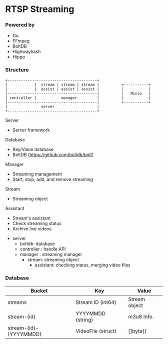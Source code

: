 # RTSP Streaming

### Powered by 

* Go
* FFmpeg
* BoltDB
* Highwayhash
* Hippo


### Structure

```
+----------------------------------------+  
|            |  stream | stream | stream |          +-----------+
|            |  assist | assist | assist |          |           |
|----------------------------------------|          |   Minio   |
| controller |           manager         |          |           |
|----------------------------------------|          +-----------+
|               server                   |   
+----------------------------------------+
```

Server

- Server framework

Database

- Key/Value database
- BoltDB (https://github.com/boltdb/bolt)

Manager

- Streaming management
- Start, stop, add, and remove streaming

Stream

- Streaming object

Assistant

- Stream's assistant
- Check streaming status
- Archive live videos

* server
    - boltdb: database
    - controller : handle API
    - manager : streaming manager
        - stream: streaming object
            -  assistant: checking status, merging video files


### Database

|Bucket|Key|Value|
|---|---|---|
|streams|Stream ID (int64)|Stream object|
|stream-{id}|YYYYMMDD (string)|m3u8 Info.|
|stream-{id}-{YYYYMMDD}|VideoFile (struct)|[]byte{}|
